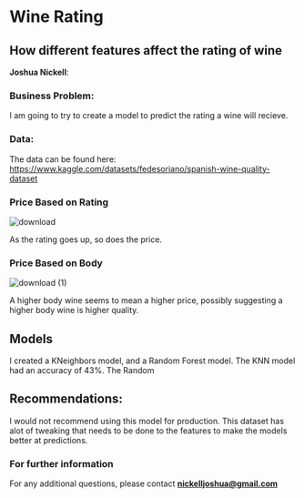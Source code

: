 # Wine Rating
## How different features affect the rating of wine

**Joshua Nickell**:

### Business Problem:

I am going to try to create a model to predict the rating a wine will recieve.

### Data:
The data can be found here: https://www.kaggle.com/datasets/fedesoriano/spanish-wine-quality-dataset

### Price Based on Rating
![download](https://user-images.githubusercontent.com/85464771/211705871-dd85623c-7d0d-4130-ac4c-320cb88e1f4b.png)

As the rating goes up, so does the price.

### Price Based on Body
![download (1)](https://user-images.githubusercontent.com/85464771/211705890-2c88a4dc-d7a8-4ce2-b1a6-aea256e0725d.png)

A higher body wine seems to mean a higher price, possibly suggesting a higher body wine is higher quality.

## Models
I created a KNeighbors model, and a Random Forest model. The KNN model had an accuracy of 43%. The Random

## Recommendations:
I would not recommend using this model for production. This dataset has alot of tweaking that needs to be done to the features to make the models better at predictions.

### For further information

For any additional questions, please contact **nickelljoshua@gmail.com**
